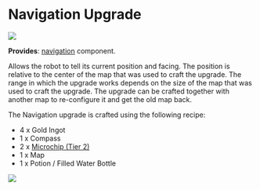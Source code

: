 # Navigation Upgrade

![](https://ocdoc.cil.li/_media/items:navigation_upgrade.png)

**Provides**: [navigation](/component/navigation) component.

Allows the robot to tell its current position and facing. The position
is relative to the center of the map that was used to craft the upgrade.
The range in which the upgrade works depends on the size of the map that
was used to craft the upgrade. The upgrade can be crafted together with
another map to re-configure it and get the old map back.

The Navigation upgrade is crafted using the following recipe:

- 4 x Gold Ingot
- 1 x Compass
- 2 x [Microchip (Tier 2)](/item/materials)
- 1 x Map
- 1 x Potion / Filled Water Bottle

![](https://ocdoc.cil.li/_media/recipes:items:navigation.png)
